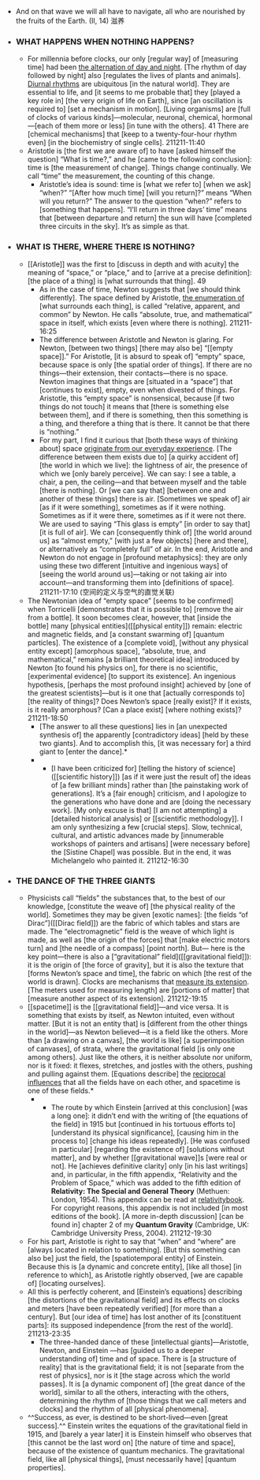 - And on that wave
we will all have to navigate,
all who are nourished
by the fruits of the Earth. (II, 14) 滋养
- ### WHAT HAPPENS WHEN NOTHING HAPPENS?
    - For millennia before clocks, our only [regular way] of [measuring time] had been [the alternation of day and night](((GRWzUgz8S))). [The rhythm of day followed by night] also [regulates the lives of plants and animals]. [Diurnal rhythms](((v8hwAeHGb))) are ubiquitous [in the natural world]. They are essential to life, and [it seems to me probable that] they [played a key role in] [the very origin of life on Earth], since [an oscillation is required to] [set a mechanism in motion]. [Living organisms] are [full of clocks of various kinds]—molecular, neuronal, chemical, hormonal—[each of them more or less] [in tune with the others]. 41 There are [chemical mechanisms] that [keep to a twenty-four-hour rhythm even] [in the biochemistry of single cells].
211211-11:40
    - Aristotle is [the first we are aware of] to have [asked himself the question] “What is time?,” and he [came to the following conclusion]: time is [the measurement of change]. Things change continually. We call “time” the measurement, the counting of this change.
        - Aristotle’s idea is sound: time is [what we refer to] [when we ask] “when?” “[After how much time] [will you return]?” means “When will you return?” The answer to the question “when?” refers to [something that happens]. “I’ll return in three days’ time” means that [between departure and return] the sun will have [completed three circuits in the sky]. It’s as simple as that.
- ### WHAT IS THERE, WHERE THERE IS NOTHING?
    - [[Aristotle]] was the first to [discuss in depth and with acuity] the meaning of “space,” or “place,” and to [arrive at a precise definition]: [the place of a thing] is [what surrounds that thing]. 49
        - As in the case of time, Newton suggests that [we should think differently]. The space defined by Aristotle, [the enumeration of](((0pFTgPxyx))) [what surrounds each thing], is called “relative, apparent, and common” by Newton. He calls “absolute, true, and mathematical” space in itself, which exists [even where there is nothing].
211211-16:25
        - The difference between Aristotle and Newton is glaring. For Newton, [between two things] [there may also be] “[[empty space]].” For Aristotle, [it is absurd to speak of] “empty” space, because space is only [the spatial order of things]. If there are no things—their extension, their contacts—there is no space. Newton imagines that things are [situated in a “space”] that [continues to exist], empty, even when divested of things. For Aristotle, this “empty space” is nonsensical, because [if two things do not touch] it means that [there is something else between them], and if there is something, then this something is a thing, and therefore a thing that is there. It cannot be that there is “nothing.”
        - For my part, I find it curious that [both these ways of thinking about] space [originate from our everyday experience](((UdMWxhO3l))). [The difference between them exists due to] [a quirky accident of] [the world in which we live]: the lightness of air, the presence of which we [only barely perceive]. We can say: I see a table, a chair, a pen, the ceiling—and that between myself and the table [there is nothing]. Or [we can say that] [between one and another of these things] there is air. [Sometimes we speak of] air [as if it were something], sometimes as if it were nothing. Sometimes as if it were there, sometimes as if it were not there. We are used to saying “This glass is empty” [in order to say that] [it is full of air]. We can [consequently think of] [the world around us] as “almost empty,” [with just a few objects] [here and there], or alternatively as “completely full” of air. In the end, Aristotle and Newton do not engage in [profound metaphysics]: they are only using these two different [intuitive and ingenious ways] of [seeing the world around us]—taking or not taking air into account—and transforming them into [definitions of space].
211211-17:10
(空间的定义与空气的直觉关联)
    - The Newtonian idea of “empty space” [seems to be confirmed] when Torricelli [demonstrates that it is possible to] [remove the air from a bottle]. It soon becomes clear, however, that [inside the bottle] many [physical entities]([[physical entity]]) remain: electric and magnetic fields, and [a constant swarming of] [quantum particles]. The existence of a [complete void], [without any physical entity except] [amorphous space], “absolute, true, and mathematical,” remains [a brilliant theoretical idea] introduced by Newton [to found his physics on], for there is no scientific, [experimental evidence] [to support its existence]. An ingenious hypothesis, [perhaps the most profound insight] achieved by [one of the greatest scientists]—but is it one that [actually corresponds to] [the reality of things]? Does Newton’s space [really exist]? If it exists, is it really amorphous? [Can a place exist] [where nothing exists]?
211211-18:50
        - [The answer to all these questions] lies in [an unexpected synthesis of] the apparently [contradictory ideas] [held by these two giants]. And to accomplish this, [it was necessary for] a third giant to [enter the dance].*
        - * [I have been criticized for] [telling the history of science]([[scientific history]]) [as if it were just the result of] the ideas of [a few brilliant minds] rather than [the painstaking work of generations]. It’s a [fair enough] criticism, and I apologize to the generations who have done and are [doing the necessary work]. [My only excuse is that] [I am not attempting] a [detailed historical analysis] or [[scientific methodology]]. I am only synthesizing a few [crucial steps]. Slow, technical, cultural, and artistic advances made by [innumerable workshops of painters and artisans] [were necessary before] the [Sistine Chapel] was possible. But in the end, it was Michelangelo who painted it.
211212-16:30
- ### THE DANCE OF THE THREE GIANTS
    - Physicists call “fields” the substances that, to the best of our knowledge, [constitute the weave of] [the physical reality of the world]. Sometimes they may be given [exotic names]: [the fields “of Dirac”]([[Dirac field]]) are the fabric of which tables and stars are made. The “electromagnetic” field is the weave of which light is made, as well as [the origin of the forces] that [make electric motors turn] and [the needle of a compass] [point north]. But— here is the key point—there is also a [“gravitational” field]([[gravitational field]]): it is the origin of [the force of gravity], but it is also the texture that [forms Newton’s space and time], the fabric on which [the rest of the world is drawn]. Clocks are mechanisms that [measure its extension]([[phys/extension]]). [The meters used for measuring length] are [portions of matter] that [measure another aspect of its extension].
211212-19:15
    - [[spacetime]] is the [[gravitational field]]—and vice versa. It is something that exists by itself, as Newton intuited, even without matter. [But it is not an entity that] is [different from the other things in the world]—as Newton believed—it is a field like the others. More than [a drawing on a canvas], [the world is like] [a superimposition of canvases], of strata, where the gravitational field [is only one among others]. Just like the others, it is neither absolute nor uniform, nor is it fixed: it flexes, stretches, and jostles with the others, pushing and pulling against them. [Equations describe] the [reciprocal influences](((NnMMDXQRM))) that all the fields have on each other, and spacetime is one of these fields.*
        - * The route by which Einstein [arrived at this conclusion] [was a long one]: it didn’t end with the writing of [the equations of the field] in 1915 but [continued in his tortuous efforts to] [understand its physical significance], [causing him in the process to] [change his ideas repeatedly]. [He was confused in particular] [regarding the existence of] [solutions without matter], and by whether [[gravitational wave]]s [were real or not]. He [achieves definitive clarity] only [in his last writings] and, in particular, in the fifth appendix, “Relativity and the Problem of Space,” which was added to the fifth edition of __Relativity: The Special and General Theory__ (Methuen: London, 1954). This appendix can be read at [relativitybook](http://www.relativitybook.com/resources/Einstein_space.html). For copyright reasons, this appendix is not included [in most editions of the book]. [A more in-depth discussion] [can be found in] chapter 2 of my __Quantum Gravity__ (Cambridge, UK: Cambridge University Press, 2004).
211212-19:30
    - For his part, Aristotle is right to say that “when” and “where” are [always located in relation to something]. [But this something can also be] just the field, the [spatiotemporal entity] of Einstein. Because this is [a dynamic and concrete entity], [like all those] [in reference to which], as Aristotle rightly observed, [we are capable of] [locating ourselves].
    - All this is perfectly coherent, and [Einstein’s equations] describing [the distortions of the gravitational field] and its effects on clocks and meters [have been repeatedly verified] [for more than a century]. But [our idea of time] has lost another of its [constituent parts]: its supposed independence [from the rest of the world].
211213-23:35
        - The three-handed dance of these [intellectual giants]—Aristotle, Newton, and Einstein —has [guided us to a deeper understanding of] time and of space. There is [a structure of reality] that is the gravitational field; it is not [separate from the rest of physics], nor is it [the stage across which the world passes]. It is [a dynamic component of] [the great dance of the world], similar to all the others, interacting with the others, determining the rhythm of [those things that we call meters and clocks] and the rhythm of all [physical phenomena].
    - ^^Success, as ever, is destined to be short-lived—even [great success].^^ Einstein writes the equations of the gravitational field in 1915, and [barely a year later] it is Einstein himself who observes that [this cannot be the last word on] [the nature of time and space], because of the existence of quantum mechanics. The gravitational field, like all [physical things], [must necessarily have] [quantum properties].
